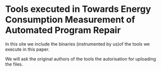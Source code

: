 # Tools executed in Towards Energy Consumption Measurement of Automated Program Repair


In this site we include the binaries (instrumented by us)of the tools we execute in this paper.

We will ask the original authors of the tools the autorisation for uploading the files. 

